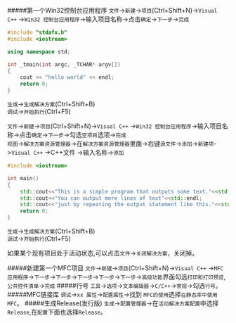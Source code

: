 #####第一个Win32控制台应用程序
`文件`->`新建`->`项目`(Ctrl+Shift+N)->`Visual C++` ->`Win32 控制台应用程序`->输入项目名称->点击`确定`->`下一步`->`完成`
```cpp
#include "stdafx.h"
#include <iostream>

using namespace std;

int _tmain(int argc, _TCHAR* argv[])
{
	cout << "hello world" << endl;
	return 0;
}
```
`生成`->`生成解决方案`(Ctrl+Shift+B)     
`调试`->`开始执行`(Ctrl+F5)    

`文件`->`新建`->`项目`(Ctrl+Shift+N)->`Visual C++` ->`Win32 控制台应用程序`->输入项目名称->点击`确定`->`下一步`->勾选`空项目`选项->`完成`     
`视图`->`解决方案资源管理器`->在`解决方案资源管理器`里面->右键`源文件`->`添加`->`新建项`->`Visual C++` ->C++文件 ->输入名称->`添加` 
```cpp
#include <iostream>

int main()
{
	std::cout<<"This is a simple program that outputs some text."<<std::endl;
	std::cout<<"You can output more lines of text"<<std::endl;
	std::cout<<"just by repeating the output statement like this."<<std::endl;
	return 0;
}
```
`生成`->`生成解决方案`(Ctrl+Shift+B)     
`调试`->`开始执行`(Ctrl+F5)    
  
如果某个现有项目处于活动状态,可以点击`文件`->`关闭解决方案`，关闭掉。

#####新建第一个MFC项目
`文件`->`新建`->`项目`(Ctrl+Shift+N)->`Visual C++` ->`MFC 应用程序`->`下一步`->`下一步`->`下一步`->`下一步`->`下一步`->`高级功能`界面勾选`打印和打印预览`,`公共控件清单`->`完成`
#####行号
`工具`->`选项`->`文本编辑器`->`C/C++`->`常规`->勾选`行号`。
#####MFC链接库
`调试`->`xx 属性`->`配置属性`->找到 `MFC的使用`选择`在静态库中使用MFC`。
#####生成Release(发行版)
`生成`->`配置管理器`->在`活动解决方案配置`中选择`Release`,在`配置`下面也选择`Release`。
